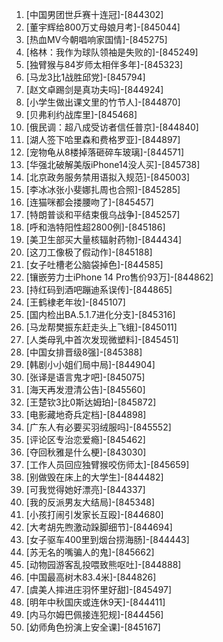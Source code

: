 
1. [中国男团世乒赛十连冠]-[844302]
1. [董宇辉给800万丈母娘月考]-[845044]
1. [热血MV今朝唱响家国情]-[845275]
1. [格林：我作为球队领袖是失败的]-[845249]
1. [独臂猴与84岁师太相伴多年]-[845323]
1. [马龙3比1战胜邱党]-[845794]
1. [赵文卓踢剑是真功夫吗]-[844924]
1. [小学生做出课文里的竹节人]-[844870]
1. [贝弗利约战库里]-[845468]
1. [俄民调：超八成受访者信任普京]-[844840]
1. [湖人签下哈里森和费格罗亚]-[844897]
1. [宠物龟从8楼掉落砸碎车玻璃]-[844571]
1. [华强北破解美版iPhone14没人买]-[845738]
1. [北京政务服务禁用语拟入规范]-[845003]
1. [李冰冰张小斐娜扎周也合照]-[845285]
1. [连猫咪都会搂腰吻了]-[845457]
1. [特朗普谈和平结束俄乌战争]-[845257]
1. [呼和浩特阳性超2800例]-[845186]
1. [美卫生部买大量核辐射药物]-[844434]
1. [这刀工像极了假动作]-[845188]
1. [女子吐槽老公脑袋掉色]-[844585]
1. [镶嵌劳力士iPhone 14 Pro售价93万]-[844862]
1. [持红码到酒吧蹦迪系误传]-[844865]
1. [王鹤棣老年妆]-[845107]
1. [国内检出BA.5.1.7进化分支]-[845316]
1. [马龙帮樊振东赶走头上飞蛾]-[845011]
1. [人类母乳中首次发现微塑料]-[845451]
1. [中国女排晋级8强]-[845388]
1. [韩剧小小姐们局中局]-[844904]
1. [张译是语言鬼才吧]-[845075]
1. [海天再发澄清公告]-[845560]
1. [王楚钦3比0斯达姆珀]-[845872]
1. [电影藏地奇兵定档]-[844898]
1. [广东人有必要买羽绒服吗]-[845552]
1. [评论区专治恋爱瘾]-[845462]
1. [夺回秋雅是什么梗]-[843030]
1. [工作人员回应独臂猴咬伤师太]-[845659]
1. [别做毁在床上的大学生]-[844482]
1. [可我觉得她好漂亮]-[844337]
1. [我的反派男友大结局]-[845348]
1. [小孩打闹引发家长互殴]-[844680]
1. [大考胡先煦激动跺脚细节]-[844694]
1. [女子驱车400里到烟台捞海肠]-[844443]
1. [苏无名的嘴骗人的鬼]-[845662]
1. [动物园游客乱投喂致熊呕吐]-[844888]
1. [中国最高树木83.4米]-[844826]
1. [虞美人摔进庄羽怀里好甜]-[845497]
1. [明年中秋国庆或连休9天]-[844411]
1. [内马尔姆巴佩接连犯规]-[844456]
1. [幼师角色扮演上安全课]-[845167]